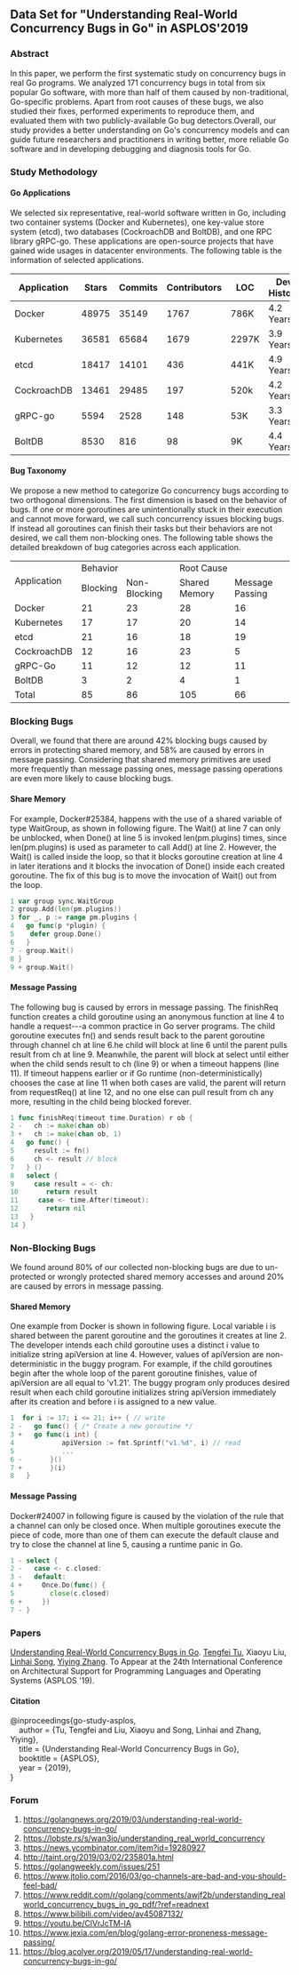 ## Data Set for "Understanding Real-World Concurrency Bugs in Go" in ASPLOS'2019

### Abstract
In this paper, we perform the first systematic study on concurrency bugs in real Go programs. We analyzed 171 concurrency bugs in total from six popular Go software, with more than half of them caused by non-traditional, Go-specific problems. Apart from root causes of these bugs, we also studied their fixes, performed experiments to reproduce them, and evaluated them with two publicly-available Go bug detectors.Overall, our study provides a better understanding on Go's concurrency models and can guide future researchers and practitioners in writing better, more reliable Go software and in developing debugging and diagnosis tools for Go.

### Study Methodology

#### Go Applications
We selected six representative, real-world software written in Go, including two container systems (Docker and Kubernetes), one key-value store system (etcd), two databases (CockroachDB and BoltDB), and one RPC library gRPC-go. These applications are open-source projects that have gained wide usages in datacenter environments. The following table is the information of selected applications.

| Application | Stars | Commits | Contributors | LOC | Dev History |
| ------ | ------ | ------ | ------ | ------ | ------ |
| Docker |  48975 |  35149 | 1767   | 786K   | 4.2 Years|  
| Kubernetes |   36581 | 65684 | 1679 | 2297K | 3.9 Years|
| etcd |  18417   |14101  | 436   | 441K  | 4.9 Years|
| CockroachDB |  13461       |  29485     | 197     | 520k		| 4.2 Years|
| gRPC-go |   5594        |  2528      | 148     | 53K   			| 3.3 Years|
| BoltDB |   8530        |  816       | 98      | 9K    			| 4.4 Years|

#### Bug Taxonomy
We propose a new method to categorize Go concurrency bugs according to two orthogonal dimensions. The first dimension is based on the behavior of bugs. If one or more goroutines are unintentionally stuck in their execution and cannot move forward, we call such concurrency issues blocking bugs. If instead all goroutines can finish their tasks but their behaviors are not desired, we call them non-blocking ones. The following table  shows the detailed breakdown of bug categories across each application.

<table >
  <tr>
    <td rowspan="2">Application</td>
    <td colspan="2">Behavior</td>
    <td colspan="2">Root Cause</td>
  </tr>
  <tr>
    <td >Blocking</td>
    <td >Non-Blocking</td>
    <td >Shared Memory</td>
    <td >Message Passing</td>
  </tr>
  <tr>
    <td >Docker</td>
    <td >21</td>
    <td >23</td>
    <td >28</td>
    <td >16</td>
  </tr>
  <tr>
    <td >Kubernetes</td>
    <td >17</td>
    <td >17</td>
    <td >20</td>
    <td >14</td>
  </tr>
  <tr>
    <td >etcd</td>
    <td >21</td>
    <td >16</td>
    <td >18</td>
    <td >19</td>
  </tr>
  <tr>
    <td >CockroachDB</td>
    <td >12</td>
    <td >16</td>
    <td >23</td>
    <td >5</td>
  </tr>
  <tr>
    <td >gRPC-Go</td>
    <td >11</td>
    <td >12</td>
    <td >12</td>
    <td >11</td>
  </tr>
  <tr>
    <td >BoltDB</td>
    <td >3</td>
    <td >2</td>
    <td >4</td>
    <td >1</td>
  </tr>
  <tr>
    <td >Total</td>
    <td >85</td>
    <td >86</td>
    <td >105</td>
    <td >66</td>
  </tr>
</table>

### Blocking Bugs
Overall, we found that there are around 42% blocking bugs caused by errors in protecting shared memory, and 58% are caused by errors in message passing. Considering that shared memory primitives are used more frequently than message passing ones, message passing operations are even more likely to cause blocking bugs.

#### Share Memory
For example, Docker\#25384, happens with the use of a shared variable of type WaitGroup, as shown in following figure. The Wait() at line 7 can only be unblocked, when Done() at line 5 is invoked len(pm.plugins) times, since len(pm.plugins) is used as parameter to call Add() at line 2. However, the Wait() is called inside the loop, so that it blocks goroutine creation at line 4 in later iterations and it blocks the invocation of Done() inside each created goroutine. The fix of this bug is to move the invocation of Wait() out from the loop.
```go
1 var group sync.WaitGroup
2 group.Add(len(pm.plugins))
3 for _, p := range pm.plugins {
4   go func(p *plugin) {
5    defer group.Done()
6   }
7 - group.Wait()
8 }
9 + group.Wait()
```

#### Message Passing
The following bug is caused by errors in message passing. The finishReq function creates a child goroutine using an anonymous function at line 4 to handle a request---a common practice in Go server programs. The child goroutine executes fn() and sends result back to the parent goroutine through channel ch at line 6.he child will block at line 6 until the parent pulls result from ch at line 9. Meanwhile, the parent will block at select until either when the child sends result to ch (line 9) or when a timeout happens (line 11). If timeout happens earlier or if Go runtime (non-deterministically) chooses the case at line 11 when both cases are valid, the parent will return from requestReq() at line 12, and no one else can pull result from ch any more, resulting in the child being blocked forever.

```go
1 func finishReq(timeout time.Duration) r ob {
2 -   ch := make(chan ob)
3 +   ch := make(chan ob, 1)
4   go func() {
5     result := fn()
6     ch <- result // block
7   } ()
8   select {
9     case result = <- ch:
10       return result
11     case <- time.After(timeout):
12       return nil
13   }
14 }
```

### Non-Blocking Bugs
We found around 80% of our collected non-blocking bugs are due to un-protected or wrongly protected shared memory accesses and around 20% are caused by errors in message passing.

#### Shared Memory
One example from Docker is shown in  following figure. Local variable i is shared between the parent goroutine and the goroutines it creates at line 2. The developer intends each child goroutine uses a distinct i value to initialize string apiVersion at line 4. However, values of apiVersion are non-deterministic in the buggy program. For example, if the child goroutines begin after the whole loop of the parent goroutine finishes, value of apiVersion are all equal to 'v1.21'. The buggy program only produces desired result when each child goroutine initializes string apiVersion immediately after its creation and before i is assigned to a new value.

```go
1  for i := 17; i <= 21; i++ { // write
2 -   go func() { /* Create a new goroutine */
3 +   go func(i int) {
4            apiVersion := fmt.Sprintf("v1.%d", i) // read
5            ...
6 -       }()
7 +       }(i)
8   }
```
#### Message Passing
Docker\#24007 in following figure is caused by the violation of the rule that a channel can only be closed once. When multiple goroutines execute the piece of code, more than one of them can execute the default clause and try to close the channel at line 5, causing a runtime panic in Go.
```go
1 - select {
2 -   case <- c.closed:
3 -   default:
4 +     Once.Do(func() {
5         close(c.closed)
6 +     })
7 - }
```

### Papers
[Understanding Real-World Concurrency Bugs in Go](https://songlh.github.io/paper/go-study.pdf). [Tengfei Tu](https://tengfei1010.github.io/), Xiaoyu Liu, [Linhai Song](https://songlh.github.io/), [Yiying Zhang](https://engineering.purdue.edu/~yiying/). To Appear at the 24th International Conference on Architectural Support for Programming Languages and Operating Systems (ASPLOS '19).

#### Citation
@inproceedings{go-study-asplos,<br />
&nbsp;&nbsp;&nbsp; author = {Tu, Tengfei and Liu, Xiaoyu and Song, Linhai and Zhang, Yiying}, <br />
&nbsp;&nbsp;&nbsp; title = {Understanding Real-World Concurrency Bugs in Go}, <br />
&nbsp;&nbsp;&nbsp; booktitle = {ASPLOS}, <br />
&nbsp;&nbsp;&nbsp; year = {2019}, <br />
}

### Forum
1. <https://golangnews.org/2019/03/understanding-real-world-concurrency-bugs-in-go/> <br/>
2. <https://lobste.rs/s/wan3io/understanding_real_world_concurrency> <br/>
3. <https://news.ycombinator.com/item?id=19280927> <br/>
4. <http://taint.org/2019/03/02/235801a.html> <br/>
5. <https://golangweekly.com/issues/251> <br/>
6. <https://www.jtolio.com/2016/03/go-channels-are-bad-and-you-should-feel-bad/> <br/>
7. <https://www.reddit.com/r/golang/comments/awjf2b/understanding_realworld_concurrency_bugs_in_go_pdf/?ref=readnext> <br/>
8. <https://www.bilibili.com/video/av45087132/> <br/>
9. <https://youtu.be/ClVrJcTM-lA> <br/>
10. <https://www.jexia.com/en/blog/golang-error-proneness-message-passing/> <br/>
11. <https://blog.acolyer.org/2019/05/17/understanding-real-world-concurrency-bugs-in-go/>
